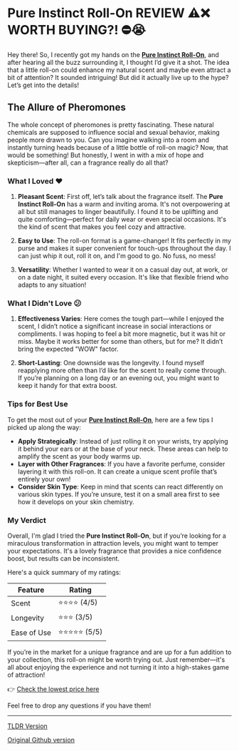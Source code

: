 # Pure Instinct Roll-On REVIEW ⚠️❌ WORTH BUYING?! ⛔️😭

Hey there! So, I recently got my hands on the **[Pure Instinct Roll-On](https://laptoplifepro.com/pheromones)**, and after hearing all the buzz surrounding it, I thought I’d give it a shot. The idea that a little roll-on could enhance my natural scent and maybe even attract a bit of attention? It sounded intriguing! But did it actually live up to the hype? Let’s get into the details!

## The Allure of Pheromones

The whole concept of pheromones is pretty fascinating. These natural chemicals are supposed to influence social and sexual behavior, making people more drawn to you. Can you imagine walking into a room and instantly turning heads because of a little bottle of roll-on magic? Now, that would be something! But honestly, I went in with a mix of hope and skepticism—after all, can a fragrance really do all that? 

### What I Loved ❤️

1. **Pleasant Scent**: First off, let’s talk about the fragrance itself. The **Pure Instinct Roll-On** has a warm and inviting aroma. It's not overpowering at all but still manages to linger beautifully. I found it to be uplifting and quite comforting—perfect for daily wear or even special occasions. It's the kind of scent that makes you feel cozy and attractive.

2. **Easy to Use**: The roll-on format is a game-changer! It fits perfectly in my purse and makes it super convenient for touch-ups throughout the day. I can just whip it out, roll it on, and I'm good to go. No fuss, no mess!

3. **Versatility**: Whether I wanted to wear it on a casual day out, at work, or on a date night, it suited every occasion. It's like that flexible friend who adapts to any situation!

### What I Didn't Love 😕

1. **Effectiveness Varies**: Here comes the tough part—while I enjoyed the scent, I didn’t notice a significant increase in social interactions or compliments. I was hoping to feel a bit more magnetic, but it was hit or miss. Maybe it works better for some than others, but for me? It didn’t bring the expected "WOW" factor.

2. **Short-Lasting**: One downside was the longevity. I found myself reapplying more often than I’d like for the scent to really come through. If you’re planning on a long day or an evening out, you might want to keep it handy for that extra boost. 

### Tips for Best Use

To get the most out of your **[Pure Instinct Roll-On](https://laptoplifepro.com/pheromones)**, here are a few tips I picked up along the way:

- **Apply Strategically**: Instead of just rolling it on your wrists, try applying it behind your ears or at the base of your neck. These areas can help to amplify the scent as your body warms up.
- **Layer with Other Fragrances**: If you have a favorite perfume, consider layering it with this roll-on. It can create a unique scent profile that’s entirely your own!
- **Consider Skin Type**: Keep in mind that scents can react differently on various skin types. If you’re unsure, test it on a small area first to see how it develops on your skin chemistry.

### My Verdict

Overall, I'm glad I tried the **Pure Instinct Roll-On**, but if you’re looking for a miraculous transformation in attraction levels, you might want to temper your expectations. It's a lovely fragrance that provides a nice confidence boost, but results can be inconsistent.

Here's a quick summary of my ratings:

| Feature       | Rating          |
|---------------|------------------|
| Scent         | ⭐⭐⭐⭐ (4/5)      |
| Longevity     | ⭐⭐⭐ (3/5)       |
| Ease of Use   | ⭐⭐⭐⭐⭐ (5/5)     |

If you’re in the market for a unique fragrance and are up for a fun addition to your collection, this roll-on might be worth trying out. Just remember—it's all about enjoying the experience and not turning it into a high-stakes game of attraction!

👉 [Check the lowest price here](https://laptoplifepro.com/pheromones)

Feel free to drop any questions if you have them!

---
[TLDR Version](https://gist.github.com/jansensebastian/232ec98c3168ae78ca3c4c41d5495006)

[Original Github version](https://github.com/jansensebastian/pure-instinct-roll-on-review-worth-buying#readme)
